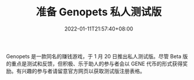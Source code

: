 ﻿---
title: "准备 Genopets 私人测试版"
date: 2022-01-11T21:57:40+08:00
lastmod: 2022-01-11T16:45:40+08:00
draft: false
authors: ["Melvina"]
description: "Genopets 是一款同名的赚钱游戏，于 1 月 20 日推出私人测试版。尽管 Beta 版的重点是测试和反馈，但积极、乐于助人的参与者会以 GENE 代币的形式获得奖励。有兴趣的参与者请留意官方网页以获取测试版注册表格。"
featuredImage: "prepare-for-genopets-private-beta.jpg"
tags: ["Virtual World","虚拟世界","Play to Earn"]
categories: ["news"]
news: ["虚拟世界"]
weight: 
lightgallery: true
pinned: false
recommend: false
recommend1: false
---

Genopets 是一款同名的赚钱游戏，于 1 月 20 日推出私人测试版。尽管 Beta 版的重点是测试和反馈，但积极、乐于助人的参与者会以 GENE 代币的形式获得奖励。有兴趣的参与者请留意官方网页以获取测试版注册表格。

<!--more-->


